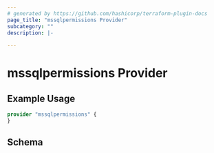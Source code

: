 ```yaml
---
# generated by https://github.com/hashicorp/terraform-plugin-docs
page_title: "mssqlpermissions Provider"
subcategory: ""
description: |-
  
---
```


# mssqlpermissions Provider



## Example Usage

```terraform
provider "mssqlpermissions" {
}
```

<!-- schema generated by tfplugindocs -->
## Schema
